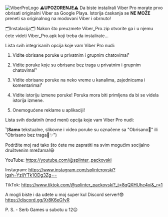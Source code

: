 ![ViberProLogo](https://github.com/user-attachments/assets/9c43ff36-9a7d-4a0f-8ca9-ff356d0e11ac)
⚠️**UPOZORENJE**⚠️
Da biste instalirali Viber Pro morate prvo obrisati originalni Viber sa Google Playa. Istorija ćaskanja se **NE MOŽE** preneti sa originalnog na modovani Viber i obrnuto!

🗂Instalacija🗂
Nakon što preuzmete Viber_Pro.zip otvorite ga i u njemu ćete videti Viber_Pro.apk koji treba da instalirate...


Lista svih integrisanih opcija koje vam Viber Pro nudi:

1. Vidite obrisane poruke u privatnim i grupnim chatovima!¹

2. Vidite poruke koje su obrisane bez traga u privatnim i grupnim chatovima!¹

3. Vidite obrisane poruke na neko vreme u kanalima, zajednicama i komentarima!¹

4. Vidite istoriju izmene poruke! Poruka mora biti primljena da bi se videla istorija izmene.

5. Onemogućene reklame u aplikaciji!

Lista svih dodatnih (mod meni) opcija koje vam Viber Pro nudi:

¹(**Samo** tekstualne, slikovne i video poruke su označene sa "Obrisano🚫" ili "Obrisano bez traga🚫✨️")


Podržite moj rad tako što ćete me zapratiti na svim mogućim socijalno društvenim mrežama!😃

YouTube: https://youtube.com/@splinter_packovski

Instagram: https://www.instagram.com/splinterovski?igsh=YzljYTk1ODg3Zg==

TikTok: https://www.tiktok.com/@splinter_packovski?_t=8qQXHUhc4xi&_r=1

A mogli biste i da uđete u moj super kul Discord server!😎
https://discord.gg/Xr8K6eGfyR

P. S. - Serb Games u subotu u 12😉
